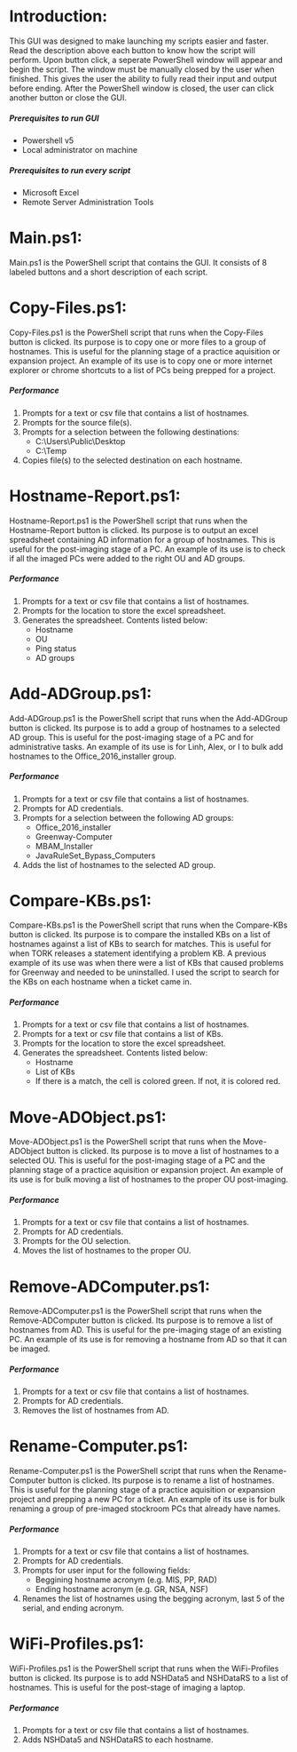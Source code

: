 # Introduction:
This GUI was designed to make launching my scripts easier and faster. Read the description above each button to know how the script will perform. Upon button click, a seperate PowerShell window will appear and begin the script. The window must be manually closed by the user when finished. This gives the user the ability to fully read their input and output before ending. After the PowerShell window is closed, the user can click another button or close the GUI.

##### Prerequisites to run GUI
- Powershell v5
- Local administrator on machine

##### Prerequisites to run every script
- Microsoft Excel
- Remote Server Administration Tools


# Main.ps1:
Main.ps1 is the PowerShell script that contains the GUI. It consists of 8 labeled buttons and a short description of each script.


# Copy-Files.ps1:
Copy-Files.ps1 is the PowerShell script that runs when the Copy-Files button is clicked. Its purpose is to copy one or more files to a group of hostnames. This is useful for the planning stage of a practice aquisition or expansion project. An example of its use is to copy one or more internet explorer or chrome shortcuts to a list of PCs being prepped for a project.

##### Performance
1. Prompts for a text or csv file that contains a list of hostnames.
2. Prompts for the source file(s).
3. Prompts for a selection between the following destinations:
   - C:\Users\Public\Desktop
   - C:\Temp
4. Copies file(s) to the selected destination on each hostname.


# Hostname-Report.ps1:
Hostname-Report.ps1 is the PowerShell script that runs when the Hostname-Report button is clicked. Its purpose is to output an excel spreadsheet containing AD information for a group of hostnames. This is useful for the post-imaging stage of a PC. An example of its use is to check if all the imaged PCs were added to the right OU and AD groups.

##### Performance
1. Prompts for a text or csv file that contains a list of hostnames.
2. Prompts for the location to store the excel spreadsheet.
3. Generates the spreadsheet. Contents listed below:
   - Hostname
   - OU
   - Ping status
   - AD groups
  
  
# Add-ADGroup.ps1:
Add-ADGroup.ps1 is the PowerShell script that runs when the Add-ADGroup button is clicked. Its purpose is to add a group of hostnames to a selected AD group. This is useful for the post-imaging stage of a PC and for administrative tasks. An example of its use is for Linh, Alex, or I to bulk add hostnames to the Office_2016_installer group.

##### Performance
1. Prompts for a text or csv file that contains a list of hostnames.
2. Prompts for AD credentials.
3. Prompts for a selection between the following AD groups:
   - Office_2016_installer
   - Greenway-Computer
   - MBAM_Installer
   - JavaRuleSet_Bypass_Computers
4. Adds the list of hostnames to the selected AD group.


# Compare-KBs.ps1:
Compare-KBs.ps1 is the PowerShell script that runs when the Compare-KBs button is clicked. Its purpose is to compare the installed KBs on a list of hostnames against a list of KBs to search for matches. This is useful for when TORK releases a statement identifying a problem KB. A previous example of its use was when there were a list of KBs that caused problems for Greenway and needed to be uninstalled. I used the script to search for the KBs on each hostname when a ticket came in.

##### Performance
1. Prompts for a text or csv file that contains a list of hostnames.
2. Prompts for a text or csv file that contains a list of KBs.
3. Prompts for the location to store the excel spreadsheet.
4. Generates the spreadsheet. Contents listed below:
   - Hostname
   - List of KBs
   - If there is a match, the cell is colored green. If not, it is colored red.
  
  
# Move-ADObject.ps1:
Move-ADObject.ps1 is the PowerShell script that runs when the Move-ADObject button is clicked. Its purpose is to move a list of hostnames to a selected OU. This is useful for the post-imaging stage of a PC and the planning stage of a practice aquisition or expansion project. An example of its use is for bulk moving a list of hostnames to the proper OU post-imaging.

##### Performance
1. Prompts for a text or csv file that contains a list of hostnames.
2. Prompts for AD credentials.
3. Prompts for the OU selection.
4. Moves the list of hostnames to the proper OU.


# Remove-ADComputer.ps1:
Remove-ADComputer.ps1 is the PowerShell script that runs when the Remove-ADComputer button is clicked. Its purpose is to remove a list of hostnames from AD. This is useful for the pre-imaging stage of an existing PC. An example of its use is for removing a hostname from AD so that it can be imaged.

##### Performance
1. Prompts for a text or csv file that contains a list of hostnames.
2. Prompts for AD credentials.
3. Removes the list of hostnames from AD.


# Rename-Computer.ps1:
Rename-Computer.ps1 is the PowerShell script that runs when the Rename-Computer button is clicked. Its purpose is to rename a list of hostnames. This is useful for the planning stage of a practice aquisition or expansion project and prepping a new PC for a ticket. An example of its use is for bulk renaming a group of pre-imaged stockroom PCs that already have names.

##### Performance
1. Prompts for a text or csv file that contains a list of hostnames.
2. Prompts for AD credentials.
3. Prompts for user input for the following fields:
   - Beggining hostname acronym (e.g. MIS, PP, RAD)
   - Ending hostname acronym (e.g. GR, NSA, NSF)
4. Renames the list of hostnames using the begging acronym, last 5 of the serial, and ending acronym.


# WiFi-Profiles.ps1:
WiFi-Profiles.ps1 is the PowerShell script that runs when the WiFi-Profiles button is clicked. Its purpose is to add NSHData5 and NSHDataRS to a list of hostnames. This is useful for the post-stage of imaging a laptop.

##### Performance
1. Prompts for a text or csv file that contains a list of hostnames.
2. Adds NSHData5 and NSHDataRS to each hostname.

